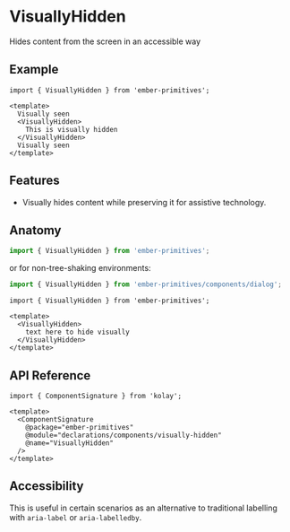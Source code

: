# VisuallyHidden

Hides content from the screen in an accessible way

## Example

```gjs live live-preview no-shadow
import { VisuallyHidden } from 'ember-primitives';

<template>
  Visually seen
  <VisuallyHidden>
    This is visually hidden 
  </VisuallyHidden>
  Visually seen
</template>
```

## Features

- Visually hides content while preserving it for assistive technology.

## Anatomy

```js 
import { VisuallyHidden } from 'ember-primitives';
```

or for non-tree-shaking environments:
```js 
import { VisuallyHidden } from 'ember-primitives/components/dialog';
```


```gjs 
import { VisuallyHidden } from 'ember-primitives';

<template>
  <VisuallyHidden>
    text here to hide visually
  </VisuallyHidden>
</template>
```

## API Reference

```gjs live no-shadow
import { ComponentSignature } from 'kolay';

<template>
  <ComponentSignature 
    @package="ember-primitives" 
    @module="declarations/components/visually-hidden" 
    @name="VisuallyHidden" 
  />
</template>
```

## Accessibility

This is useful in certain scenarios as an alternative to traditional labelling with `aria-label` or `aria-labelledby`.
